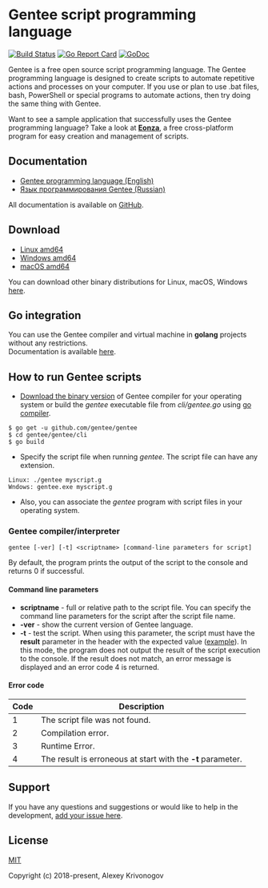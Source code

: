 # Gentee script programming language

[![Build Status](https://travis-ci.org/gentee/gentee.png)](https://travis-ci.org/gentee/gentee)
[![Go Report Card](https://goreportcard.com/badge/github.com/gentee/gentee)](https://goreportcard.com/report/github.com/gentee/gentee)
[![GoDoc](https://godoc.org/github.com/gentee/gentee?status.svg)](https://godoc.org/github.com/gentee/gentee)

Gentee is a free open source script programming language. The Gentee programming language is designed to create scripts to automate repetitive actions and processes on your computer. If you use or plan to use .bat files, bash, PowerShell or special programs to automate actions, then try doing the same thing with Gentee. 

Want to see a sample application that successfully uses the Gentee programming language? Take a look at **[Eonza](https://www.eonza.org/)**, a free cross-platform program for easy creation and management of scripts.

## Documentation

- [Gentee programming language (English)](https://docs.gentee.org/)
- [Язык программирования Gentee (Russian)](https://ru.gentee.org/)

All documentation is available on [GitHub](https://github.com/gentee/docs-gentee). 

## Download

- [Linux amd64](https://github.com/gentee/gentee/releases/download/v1.15.0/gentee-1.15.0-linux-amd64.zip)
- [Windows amd64](https://github.com/gentee/gentee/releases/download/v1.15.0/gentee-1.15.0-windows-amd64.zip)
- [macOS amd64](https://github.com/gentee/gentee/releases/download/v1.15.0/gentee-1.15.0-darwin-amd64.zip)

You can download other binary distributions for Linux, macOS, Windows [here](https://github.com/gentee/gentee/releases).

## Go integration

You can use the Gentee compiler and virtual machine in **golang** projects without any restrictions.  
Documentation is available [here](https://docs.gentee.org/golang/howtouse).

## How to run Gentee scripts

* [Download the binary version](https://github.com/gentee/gentee/releases) of Gentee compiler for your operating system or build the *gentee* executable file from *cli/gentee.go* using [go compiler](https://golang.org/dl/).
```
$ go get -u github.com/gentee/gentee
$ cd gentee/gentee/cli
$ go build
```
* Specify the script file when running *gentee*. The script file can have any extension.
```
Linux: ./gentee myscript.g 
Wndows: gentee.exe myscript.g
```
* Also, you can associate the *gentee* program with script files in your operating system.

### Gentee compiler/interpreter

```gentee [-ver] [-t] <scriptname> [command-line parameters for script]```

By default, the program prints the output of the script to the console and returns 0 if successful.

#### Command line parameters

* **scriptname** - full or relative path to the script file. You can specify the command line parameters for the script after the script file name.
* **-ver** - show the current version of Gentee language.
* **-t** - test the script. When using this parameter, the script must have the **result** parameter in the header with the expected value ([example](https://github.com/gentee/gentee/blob/master/test/scripts/ok.g)). In this mode, the program does not output the result of 
the script execution to the console. If the result does not match, an error message is displayed and an error code 4 is returned.

#### Error code

Code | Description
-----|----------
1 | The script file was not found.
2 | Compilation error.
3 | Runtime Error.
4 | The result is erroneous at start with the **-t** parameter.

## Support

If you have any questions and suggestions or would like to help in the development, [add your issue here](https://github.com/gentee/gentee/issues).

## License

[MIT](https://github.com/gentee/gentee/blob/master/LICENSE)

Copyright (c) 2018-present, Alexey Krivonogov
